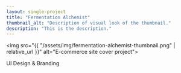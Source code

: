 ```yaml
---
layout: single-project
title: "Fermentation Alchemist"
thumbnail_alt: "Description of visual look of the thumbnail."
description: "This is the description."
---
```


<img src="{{ "/assets/img/fermentation-alchemist-thumbnail.png" | relative_url }}" alt="E-commerce site cover project">
<p>UI Design & Branding</p>